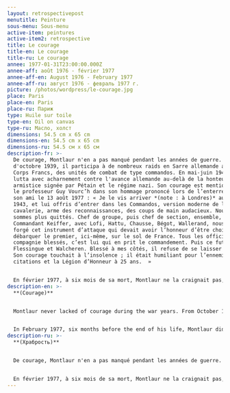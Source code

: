 ```yaml
---
layout: retrospectivepost
menutitle: Peinture
sous-menu: Sous-menu
active-item: peintures
active-item2: retrospective
title: Le courage
title-en: Le courage
title-ru: Le courage
annee: 1977-01-31T23:00:00.000Z
annee-aff: août 1976 - février 1977
annee-aff-en: August 1976 - February 1977
annee-aff-ru: август 1976 - февраль 1977 г.
picture: /photos/wordpress/le-courage.jpg
place: Paris
place-en: Paris
place-ru: Париж
type: Huile sur toile
type-en: Oil on canvas
type-ru: Масло, холст
dimensions: 54.5 cm x 65 cm
dimensions-en: 54.5 cm x 65 cm
dimensions-ru: 54.5 см x 65 см
description-fr: >-
  De courage, Montlaur n'en a pas manqué pendant les années de guerre. À partir
  d'octobre 1939, il participa à de nombreux raids en Sarre allemande avec les
  Corps Francs, des unités de combat de type commandos. En mai-juin 1940, il
  lutta avec acharnement contre l'avance allemande au-delà de la honteuse
  armistice signée par Pétain et le régime nazi. Son courage est mentionné par
  le professeur Guy Vourc’h dans son hommage prononcé lors de l’enterrement de
  son ami le 13 août 1977 : « Je le vis arriver *(note : à Londres)* au début de
  1943, et lui offris d’entrer dans les Commandos, version moderne de la
  cavalerie, arme des reconnaissances, des coups de main audacieux. Nous ne nous
  sommes plus quittés. Chef de groupe, puis chef de section, ensemble, avec le
  Commandant Keiffer, avec Lofi, Hattu, Chausse, Bégot, Wallerand, nous avons
  forgé cet instrument d’attaque qui devait avoir l’honneur d’être choisi pour
  débarquer le premier, ici-même, sur le sol de France. Tous les officiers de ma
  compagnie blessés, c’est lui qui en prit le commandement. Puis ce fut
  Flessingue et Walcheren. Blessé à mes côtés, il refuse de se laisser évacuer.
  Son courage touchait à l’insolence ; il était humiliant pour l’ennemi : sept
  citations et la Légion d’Honneur à 25 ans.  »


  En février 1977, à six mois de sa mort, Montlaur ne la craignait pas, celle-là, si proche de lui depuis si longtemps.
description-en: >-
  **(Courage)**


  Montlaur never lacked of courage during the war years. From October 1939, he fought with the "Corps Francs" - commando-type units - and carried-out numerous raids in the Saar region, on the other side of the German border. In May-June 1940, he fought fiercely against the German troops that were storming through France, he fought well after the shameful armistice signed by Pétain and the Nazi regime. His courage is mentioned by Professor Guy Vourc’h in his tribute to his friend at his funeral on August 13, 1977: “I saw him when he arrived early 1943 *(note: in London)*. I offered him the chance to join the Commandos which were the modern equivalent of cavalry, an arm used for reconnaissance and lightly armed bold raids. From that time onward, we were always together. First as group leaders, then as section leaders, training together with Commandant Kieffer, Lofi, Hattu, Chausse, Bégot, and Wallerand, we built up together an instrument of attack, which had the honor of being chosen as first to land, here, on our native soil of France. When all the officers of my company were wounded, it was Guy de Montlaur who took over in command. Later, at Flushing and Walcheren, wounded as he was near me, he refused to be evacuated. His courage was close to insolence; he was not just fighting but humiliating the enemy: by the age of 25 he had received seven citations for valor in battle and the French Légion d’Honneur.”


  In February 1977, six months before the end of his life, Montlaur did not fear death which had been his intimate companion for so many years.
description-ru: >-
  **(Храбрость)**


  De courage, Montlaur n'en a pas manqué pendant les années de guerre. À partir d'octobre 1939, il participa à de nombreux raids en Sarre allemande avec les Corps Francs, des unités de combat de type commandos. En mai-juin 1940, il lutta avec acharnement contre l'avance allemande au-delà de la honteuse armistice signée par Pétain et le régime nazi. Son courage est mentionné par le professeur Guy Vourc’h dans son hommage prononcé lors de l’enterrement de son ami le 13 août 1977 : «Я увиделся с ним в начале 1943 года *(примечание: в лондон)* и предложил ему присоединиться к Британским коммандос, бывшими тогда современным аналогом кавалерии, вооруженными, как разведка, для быстрых вылазок. С этого времени мы практически всегда были вместе. Сначала как командиры отделений, затем взводов, оттачивая военное мастерство бок о бок с Кифером, Лофи, Атту, Шоссом, Бего, Валлераном, мы превратили наши подразделения в настоящее орудие атаки, и были удостоены высокой чести первыми высадиться на родную землю Франции. Когда все офицеры нашего подразделения были ранены, именно Ги де Монлор взял командование на себя. А позже, раненный под Флиссингеном на Валхерене, он отказался покинуть поле боя. Его отвага была сродни вызову, он не просто сражался, он унижал своим презрением врага. Он был удостоен семи упоминаний в числе особо отличившихся и получил Орден Почетного легиона в возрасте 25 лет».


  En février 1977, à six mois de sa mort, Montlaur ne la craignait pas, celle-là, si proche de lui depuis si longtemps.
---
```

